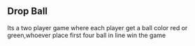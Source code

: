 ## Drop Ball 

Its a two player game where each player get a ball color red or green,whoever place first four ball in line win the game